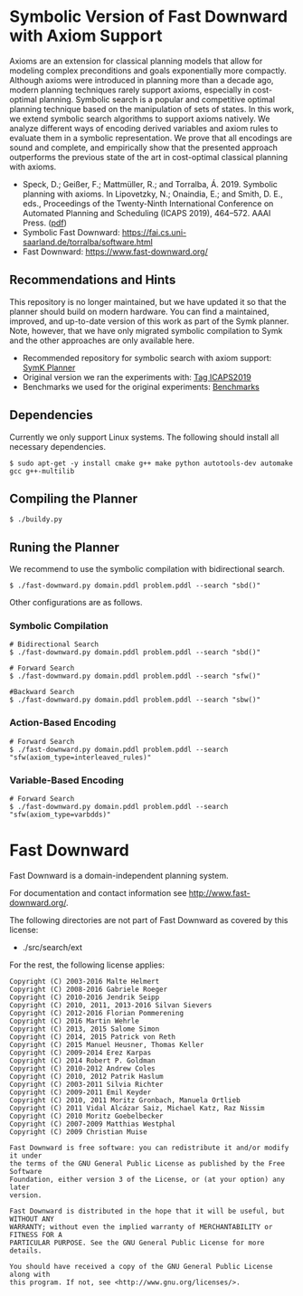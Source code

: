 # Symbolic Version of Fast Downward with Axiom Support
Axioms are an extension for classical planning models that allow for modeling complex preconditions and goals exponentially more compactly. Although axioms were introduced in planning more than a decade ago, modern planning techniques rarely support axioms, especially in cost-optimal planning. Symbolic search is a popular and competitive optimal planning technique based on the manipulation of sets of states. In this work, we extend symbolic search algorithms to support axioms natively. We analyze different ways of encoding derived variables and axiom rules to evaluate them in a symbolic representation. We prove that all encodings are sound and complete, and empirically show that the presented approach outperforms the previous state of the art in cost-optimal classical planning with axioms.

 - Speck, D.; Geißer, F.; Mattmüller, R.; and Torralba, Á. 2019. Symbolic planning with axioms. In Lipovetzky, N.; Onaindia, E.; and Smith, D. E., eds., Proceedings of the Twenty-Ninth International Conference on Automated Planning and Scheduling (ICAPS 2019), 464–572. AAAI Press. ([pdf](https://github.com/speckdavid/fd-symbolic-axioms/blob/master/paper.pdf))
 - Symbolic Fast Downward: https://fai.cs.uni-saarland.de/torralba/software.html
 - Fast Downward: https://www.fast-downward.org/

##  Recommendations and Hints

This repository is no longer maintained, but we have updated it so that the planner should build on modern hardware. You can find a maintained, improved, and up-to-date version of this work as part of the Symk planner. Note, however, that we have only migrated symbolic compilation to Symk and the other approaches are only available here. 

- Recommended repository for symbolic search with axiom support: [SymK Planner](https://github.com/speckdavid/symk) 
- Original version we ran the experiments with: [Tag ICAPS2019](https://github.com/speckdavid/fd-symbolic-axioms/tree/icaps-2019)
- Benchmarks we used for the original experiments: [Benchmarks](https://github.com/speckdavid/fd-symbolic-axioms/tree/icaps-2019/benchmarks)


## Dependencies

Currently we only support Linux systems. The following should install all necessary dependencies.
```console
$ sudo apt-get -y install cmake g++ make python autotools-dev automake gcc g++-multilib
```
 
## Compiling the Planner

```console
$ ./buildy.py 
```

## Runing the Planner

We recommend to use the symbolic compilation with bidirectional search.

```console
$ ./fast-downward.py domain.pddl problem.pddl --search "sbd()"
```

Other configurations are as follows.

### Symbolic Compilation

```console
# Bidirectional Search
$ ./fast-downward.py domain.pddl problem.pddl --search "sbd()"

# Forward Search
$ ./fast-downward.py domain.pddl problem.pddl --search "sfw()"

#Backward Search
$ ./fast-downward.py domain.pddl problem.pddl --search "sbw()"
```

### Action-Based Encoding
```console
# Forward Search
$ ./fast-downward.py domain.pddl problem.pddl --search "sfw(axiom_type=interleaved_rules)"
```

### Variable-Based Encoding
```console
# Forward Search
$ ./fast-downward.py domain.pddl problem.pddl --search "sfw(axiom_type=varbdds)"
```


# Fast Downward

Fast Downward is a domain-independent planning system.

For documentation and contact information see http://www.fast-downward.org/.

The following directories are not part of Fast Downward as covered by this
license:

* ./src/search/ext

For the rest, the following license applies:

```
Copyright (C) 2003-2016 Malte Helmert
Copyright (C) 2008-2016 Gabriele Roeger
Copyright (C) 2010-2016 Jendrik Seipp
Copyright (C) 2010, 2011, 2013-2016 Silvan Sievers
Copyright (C) 2012-2016 Florian Pommerening
Copyright (C) 2016 Martin Wehrle
Copyright (C) 2013, 2015 Salome Simon
Copyright (C) 2014, 2015 Patrick von Reth
Copyright (C) 2015 Manuel Heusner, Thomas Keller
Copyright (C) 2009-2014 Erez Karpas
Copyright (C) 2014 Robert P. Goldman
Copyright (C) 2010-2012 Andrew Coles
Copyright (C) 2010, 2012 Patrik Haslum
Copyright (C) 2003-2011 Silvia Richter
Copyright (C) 2009-2011 Emil Keyder
Copyright (C) 2010, 2011 Moritz Gronbach, Manuela Ortlieb
Copyright (C) 2011 Vidal Alcázar Saiz, Michael Katz, Raz Nissim
Copyright (C) 2010 Moritz Goebelbecker
Copyright (C) 2007-2009 Matthias Westphal
Copyright (C) 2009 Christian Muise

Fast Downward is free software: you can redistribute it and/or modify it under
the terms of the GNU General Public License as published by the Free Software
Foundation, either version 3 of the License, or (at your option) any later
version.

Fast Downward is distributed in the hope that it will be useful, but WITHOUT ANY
WARRANTY; without even the implied warranty of MERCHANTABILITY or FITNESS FOR A
PARTICULAR PURPOSE. See the GNU General Public License for more details.

You should have received a copy of the GNU General Public License along with
this program. If not, see <http://www.gnu.org/licenses/>.
```
